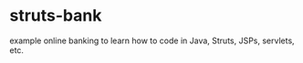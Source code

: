 struts-bank
===========

example online banking to learn how to code in Java, Struts, JSPs, servlets, etc.
